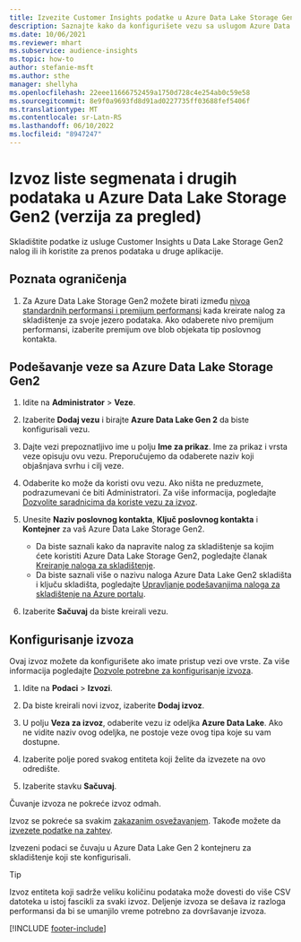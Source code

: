 ```yaml
---
title: Izvezite Customer Insights podatke u Azure Data Lake Storage Gen2
description: Saznajte kako da konfigurišete vezu sa uslugom Azure Data Lake Storage Gen2.
ms.date: 10/06/2021
ms.reviewer: mhart
ms.subservice: audience-insights
ms.topic: how-to
author: stefanie-msft
ms.author: sthe
manager: shellyha
ms.openlocfilehash: 22eee11666752459a1750d728c4e254ab0c59e58
ms.sourcegitcommit: 8e9f0a9693fd8d91ad0227735ff03688fef5406f
ms.translationtype: MT
ms.contentlocale: sr-Latn-RS
ms.lasthandoff: 06/10/2022
ms.locfileid: "8947247"
---
```

# <a name="export-segment-list-and-other-data-to-azure-data-lake-storage-gen2-preview"></a>Izvoz liste segmenata i drugih podataka u Azure Data Lake Storage Gen2 (verzija za pregled)

Skladištite podatke iz usluge Customer Insights u Data Lake Storage Gen2 nalog ili ih koristite za prenos podataka u druge aplikacije.

## <a name="known-limitations"></a>Poznata ograničenja

1. Za Azure Data Lake Storage Gen2 možete birati između [nivoa standardnih performansi i premijum performansi](/azure/storage/blobs/create-data-lake-storage-account) kada kreirate nalog za skladištenje za svoje jezero podataka. Ako odaberete nivo premijum performansi, izaberite premijum ove blob objekata tip poslovnog kontakta.

## <a name="set-up-the-connection-to-azure-data-lake-storage-gen2"></a>Podešavanje veze sa Azure Data Lake Storage Gen2

1. Idite na **Administrator** > **Veze**.

1. Izaberite **Dodaj vezu** i birajte **Azure Data Lake Gen 2** da biste konfigurisali vezu.

1. Dajte vezi prepoznatljivo ime u polju **Ime za prikaz**. Ime za prikaz i vrsta veze opisuju ovu vezu. Preporučujemo da odaberete naziv koji objašnjava svrhu i cilj veze.

1. Odaberite ko može da koristi ovu vezu. Ako ništa ne preduzmete, podrazumevani će biti Administratori. Za više informacija, pogledajte [Dozvolite saradnicima da koriste vezu za izvoz](connections.md#allow-contributors-to-use-a-connection-for-exports).

1. Unesite **Naziv poslovnog kontakta**, **Ključ poslovnog kontakta** i **Kontejner** za vaš Azure Data Lake Storage Gen2.
    - Da biste saznali kako da napravite nalog za skladištenje sa kojim ćete koristiti Azure Data Lake Storage Gen2, pogledajte članak [Kreiranje naloga za skladištenje](/azure/storage/blobs/create-data-lake-storage-account). 
    - Da biste saznali više o nazivu naloga Azure Data Lake Gen2 skladišta i ključu skladišta, pogledajte [Upravljanje podešavanjima naloga za skladištenje na Azure portalu](/azure/storage/common/storage-account-manage).

1. Izaberite **Sačuvaj** da biste kreirali vezu.

## <a name="configure-an-export"></a>Konfigurisanje izvoza

Ovaj izvoz možete da konfigurišete ako imate pristup vezi ove vrste. Za više informacija pogledajte [Dozvole potrebne za konfigurisanje izvoza](export-destinations.md#set-up-a-new-export).

1. Idite na **Podaci** > **Izvozi**.

1. Da biste kreirali novi izvoz, izaberite **Dodaj izvoz**.

1. U polju **Veza za izvoz**, odaberite vezu iz odeljka **Azure Data Lake**. Ako ne vidite naziv ovog odeljka, ne postoje veze ovog tipa koje su vam dostupne.

1. Izaberite polje pored svakog entiteta koji želite da izvezete na ovo odredište.

1. Izaberite stavku **Sačuvaj**.

Čuvanje izvoza ne pokreće izvoz odmah.

Izvoz se pokreće sa svakim [zakazanim osvežavanjem](system.md#schedule-tab).
Takođe možete da [izvezete podatke na zahtev](export-destinations.md#run-exports-on-demand).

Izvezeni podaci se čuvaju u Azure Data Lake Gen 2 kontejneru za skladištenje koji ste konfigurisali.

> [!TIP]
> Izvoz entiteta koji sadrže veliku količinu podataka može dovesti do više CSV datoteka u istoj fascikli za svaki izvoz. Deljenje izvoza se dešava iz razloga performansi da bi se umanjilo vreme potrebno za dovršavanje izvoza.

[!INCLUDE [footer-include](includes/footer-banner.md)]
